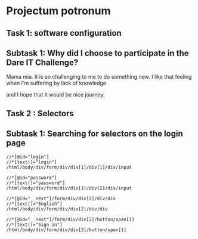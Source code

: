 # Projectum potronum

## Task 1: software configuration

## Subtask 1: Why did I choose to participate in the Dare IT Challenge?

Mama mia. It is so challenging to me to do something new. I like that feeling when I'm suffering by lack of knowledge 

and I hope that it would be nice journey.

## Task 2 :  Selectors

## Subtask 1: Searching for selectors on the login page
  

```
//*[@id="login"]
//*[text()="login"]
/html/body/div/form/div/div[1]/div[1]/div/input

//*[@id="password"]
//*[text()="password"]
/html/body/div/form/div/div[1]/div[2]/div/input

//*[@id="__next"]/form/div/div[2]/div/div
//*[text()="English"]
/html/body/div/form/div/div[2]/div/div

//*[@id="__next"]/form/div/div[2]/button/span[1]
//*[text()="Sign in"]
/html/body/div/form/div/div[2]/button/span[1]

```
